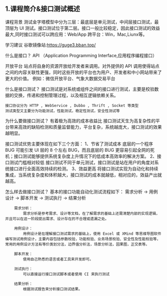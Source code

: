 ## 1.课程简介&接口测试概述


课程背景
    测试金字塔模型中分为三层：最底层是单元测试，中间层接口测试，最顶层为 UI 测试。接口测试位于第二层。接口一般比较稳定，因此接口测试的效益最大,同时接口测试可以跨应用：Web/App 跨平台：Win，Mac,Liunx等。
       
学习建议
    谷歌镜像站:https://guge3.bban.top/

什么是接口？
    API （Application Programming Interface,应用程序编程接口）

开放平台
    站点将自身的资源开放给开发者来调用。对外提供的 API 调用使得站点之间的内容关联性更强，同时这些开放的平台也为用户、开发者和中小网站带来了更大的价值。
    例如：微信开放平台、气象大数据交易平台

什么是接口测试？
    接口测试是对系统或组件之间的接口进行测试，主要是校验数据的交换，传递和控制管理过程，以及相互逻辑依赖关系。

    接口协议分为 HTTP , WebService , Dubbo , Thrift , Socket 等类型
    测试类型又主要分为功能测试，性能测试，稳定性测试，安全性测试等

为什么要做接口测试？
    有着极为高效的成本收益比
    接口测试天生为高复杂性的平台带来高效的缺陷检测和质量监督能力，平台复杂，系统越庞大，接口测试的效果越明显。

接口测试优势主要体现在如下三个方面：
    1、节省了测试成本
        底层的一个程序 BUG 可能引发 UI 层的 8 个左右 BUG，而且底层的 BUG 更容易引起全网的死机；接口测试能够提供系统复杂度上升情况下的低成本高效率的解决方案。
    2、接口测试门槛相对较低
        接口测试不同于单元测试，接口测试是站在用户的角度对系统接口进行全面高效持续的检测。
    3、效益更高
        将接口测试实现为自动化和持续集成，当系统复杂度和体积越大，接口测试的成本就越低，相对应的，效益产出就越高。

怎么样去做接口测试？
    基本的接口功能自动化测试流程如下：
        需求分析 -> 用例设计 -> 脚本开发 -> 测试执行 -> 结果分析
        
        需求分析：
            需求分析是参考需求、设计等文档，在了解需求的基础上还需清楚内部的实现逻辑，并且可以在这一阶段提出需求、设计存在的不合理或遗漏之处。
            
        用例设计：
            用例设计是在理解接口测试需求的基础上，使用 Excel 或 XMind 等思维导图软件编写测试用例设计，主要内容包括参数校验，功能校验、业务场景校验、安全性及性能校验等，常用的用例设计方法有等价类划分法，边界值分析法，场景分析法，因果图，正交表等。
        
        脚本开发：
            使用自己熟悉的语言或者工具来开发即可。
        
        测试执行：
            可以直接运行接口测试脚本或者使用 CI 来执行测试
            
        结果分析：
            根据测试报告来分析接口测试结果。
